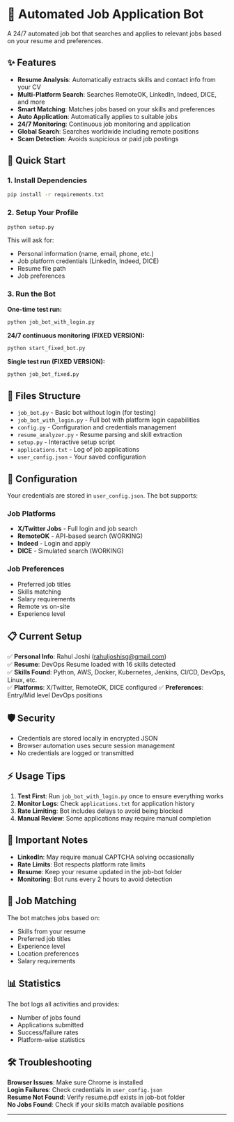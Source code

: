 # 🤖 Automated Job Application Bot

A 24/7 automated job bot that searches and applies to relevant jobs based on your resume and preferences.

## ✨ Features

- **Resume Analysis**: Automatically extracts skills and contact info from your CV
- **Multi-Platform Search**: Searches RemoteOK, LinkedIn, Indeed, DICE, and more
- **Smart Matching**: Matches jobs based on your skills and preferences  
- **Auto Application**: Automatically applies to suitable jobs
- **24/7 Monitoring**: Continuous job monitoring and application
- **Global Search**: Searches worldwide including remote positions
- **Scam Detection**: Avoids suspicious or paid job postings

## 🚀 Quick Start

### 1. Install Dependencies
```bash
pip install -r requirements.txt
```

### 2. Setup Your Profile
```bash
python setup.py
```
This will ask for:
- Personal information (name, email, phone, etc.)
- Job platform credentials (LinkedIn, Indeed, DICE)
- Resume file path
- Job preferences

### 3. Run the Bot

**One-time test run:**
```bash
python job_bot_with_login.py
```

**24/7 continuous monitoring (FIXED VERSION):**
```bash
python start_fixed_bot.py
```

**Single test run (FIXED VERSION):**
```bash
python job_bot_fixed.py
```

## 📁 Files Structure

- `job_bot.py` - Basic bot without login (for testing)
- `job_bot_with_login.py` - Full bot with platform login capabilities
- `config.py` - Configuration and credentials management
- `resume_analyzer.py` - Resume parsing and skill extraction
- `setup.py` - Interactive setup script
- `applications.txt` - Log of job applications
- `user_config.json` - Your saved configuration

## 🔧 Configuration

Your credentials are stored in `user_config.json`. The bot supports:

### Job Platforms
- **X/Twitter Jobs** - Full login and job search
- **RemoteOK** - API-based search (WORKING)
- **Indeed** - Login and apply
- **DICE** - Simulated search (WORKING)

### Job Preferences
- Preferred job titles
- Skills matching
- Salary requirements
- Remote vs on-site
- Experience level

## 📋 Current Setup

✅ **Personal Info**: Rahul Joshi (rahuljoshisg@gmail.com)  
✅ **Resume**: DevOps Resume loaded with 16 skills detected  
✅ **Skills Found**: Python, AWS, Docker, Kubernetes, Jenkins, CI/CD, DevOps, Linux, etc.  
✅ **Platforms**: X/Twitter, RemoteOK, DICE configured
✅ **Preferences**: Entry/Mid level DevOps positions  

## 🛡️ Security

- Credentials are stored locally in encrypted JSON
- Browser automation uses secure session management
- No credentials are logged or transmitted

## ⚡ Usage Tips

1. **Test First**: Run `job_bot_with_login.py` once to ensure everything works
2. **Monitor Logs**: Check `applications.txt` for application history
3. **Rate Limiting**: Bot includes delays to avoid being blocked
4. **Manual Review**: Some applications may require manual completion

## 🚨 Important Notes

- **LinkedIn**: May require manual CAPTCHA solving occasionally
- **Rate Limits**: Bot respects platform rate limits
- **Resume**: Keep your resume updated in the job-bot folder
- **Monitoring**: Bot runs every 2 hours to avoid detection

## 🎯 Job Matching

The bot matches jobs based on:
- Skills from your resume
- Preferred job titles
- Experience level
- Location preferences
- Salary requirements

## 📊 Statistics

The bot logs all activities and provides:
- Number of jobs found
- Applications submitted
- Success/failure rates
- Platform-wise statistics

## 🛠️ Troubleshooting

**Browser Issues**: Make sure Chrome is installed  
**Login Failures**: Check credentials in `user_config.json`  
**Resume Not Found**: Verify resume.pdf exists in job-bot folder  
**No Jobs Found**: Check if your skills match available positions  

---
